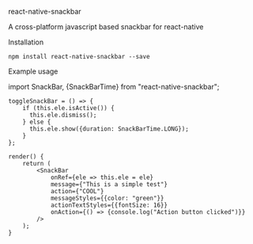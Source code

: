 react-native-snackbar

A cross-platform javascript based snackbar for react-native

Installation

    npm install react-native-snackbar --save

Example usage

import SnackBar,  {SnackBarTime} from "react-native-snackbar";

    toggleSnackBar = () => {
        if (this.ele.isActive()) {
          this.ele.dismiss();
        } else {
          this.ele.show({duration: SnackBarTime.LONG});
        }
    };

    render() {
        return (
            <SnackBar
                onRef={ele => this.ele = ele}
                message={"This is a simple test"}
                action={"COOL"}
                messageStyles={{color: "green"}}
                actionTextStyles={{fontSize: 16}}
                onAction={() => {console.log("Action button clicked")}}
            />
        );
    }